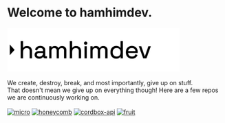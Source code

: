 # Welcome to hamhimdev.
<img src="https://raw.githubusercontent.com/hamhimdev/.github/main/hamhimdev%20banner.svg" width="400">

We create, destroy, break, and most importantly, give up on stuff.<br>
That doesn't mean we give up on everything though! Here are a few repos we are continuously working on.<br><br>
[![micro](https://github-readme-stats.vercel.app/api/pin/?username=hamhimdev&repo=micro&show_icons=true&theme=transparent)](https://github.com/hamhimdev/micro)
[![honeycomb](https://github-readme-stats.vercel.app/api/pin/?username=hamhimdev&repo=honeycomb&show_icons=true&theme=transparent)](https://github.com/hamhimdev/honeycomb)
[![cordbox-api](https://github-readme-stats.vercel.app/api/pin/?username=hamhimdev&repo=cordbox-api&show_icons=true&theme=transparent)](https://github.com/hamhimdev/cordbox-api)
[![fruit](https://github-readme-stats.vercel.app/api/pin/?username=hamhimdev&repo=gladvis&show_icons=true&theme=transparent)](https://github.com/hamhimdev/gladvis)
